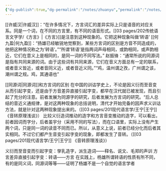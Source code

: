 ```yaml
---
{"dg-publish":true,"dg-permalink":"/notes/zhuanyu","permalink":"/notes/zhuanyu/","tags":["语言学"],"created":"2024-11-30T21:04:11.311+08:00","updated":"2025-03-02T20:07:39.240+08:00"}
---
```


[[许威汉\|许威汉]]：“在许多情况下，方言词汇的差异实际上只是语音的对应关系。同是一个词，在不同的方言里，有不同的语音形式。[[03 pages/202传统语言文字学/《方言》\|《方言》]]是注意到这种现象的。它把这种现象叫做‘转语’
[[何九盈\|何九盈]]：“扬雄已经敏锐地觉察到，某些方言词的区别是方音不同造成的，他把这种情况称之为‘转语’。”“所谓‘转语’是指两词声母相同，或韵相同，或声韵相近，它们在意义上是相同的，是同一词的不同写法。”
赵振锋：“通常所说的同源词是指有共同来源的词。由于这些词有共同来源，它们在音义方面总有一定的联系，或者音义皆近，或者音同义近，或者音近义同。”“鸡，温州谓之孜，广州谓之该，潮州谓之规。鸡，其通语也”

[[同源词\|同源词]]和方言词的区别
在中国的训诂学史上，不论是因义衍而至音变从而引起字变，还是由于方音差异直接引起字变，都早在汉代就已被发现，而且引起了充分的注意。前者发展为同源字的研究，后者发展为方言词的研究。“后人总结的音近义通规律，是对这两种现象的总括说明，清代才开始完备的因声求义训诂方法，就是针对这两种现象提出来的。（[[03 pages/201现代语言学/王宁\|王宁]]《音转原理浅谈》）
比较义衍造词推动的造字和方言音变推动的造字，可以看出，前者因词而字分，后者虽宇分（采用不同的写法），而在口语里，实际上没有产生两个词，只是同一词的读音不同而已。所以，从意义上说，前者已经分化而后者其实相同。不过它们都产生音变引起字变的现象，即都发生了音转。（[[03 pages/201现代语言学/王宁\|王宁]] 《音转原理浅谈》）

义衍而至音变而引起字变：孳乳造字，派生造词——释名、说文、毛郑的声训
方言差异直接引起字变：转语——方言
在实践上，杨雄所谓转语的性质有所不同，有的是同义词，同源词等等——证明了杨雄不是一个自觉的语言学者